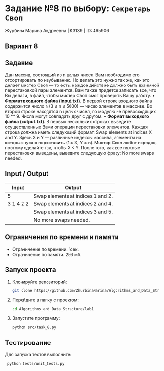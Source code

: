 # Задание №8 по выбору: `Секретарь Своп`
Журбина Марина Андреевна | K3139 | ID: 465906

## Вариант 8

## Задание 
Дан массив, состоящий из n целых чисел. Вам необходимо его отсортировать по неубыванию. Но делать это нужно так же, как это делает мистер Своп — то есть, каждое действие должно быть взаимной перестановкой пары элементов. Вам также придется записать все, что Вы делали, в файл, чтобы мистер Своп смог проверить Вашу работу.
• **Формат входного файла (input.txt).** В первой строке входного файла содержится число n (3 ≤ n ≤ 5000) — число элементов в массиве. Во второй строке находятся n целых чисел, по модулю не превосходящих 10 ** 9. Числа могут совпадать друг с другом.
• **Формат выходного файла (output.txt).** В первых нескольких строках выведите осуществленные Вами операции перестановки элементов. Каждая строка должна иметь следующий формат:
Swap elements at indices X and Y.
Здесь X и Y — различные индексы массива, элементы на которых нужно переставить (1 ≤ X, Y ≤ n). Мистер Своп любит порядок, поэтому сделайте так, чтобы X < Y.
После того, как все нужные перестановки выведены, выведите следующую фразу:
No more swaps needed.

## Input / Output 

| Input    | Output |
|----------|----------|
| 5    | Swap elements at indices 1 and 2.   |
| 3 1 4 2 2    | Swap elements at indices 2 and 4.   |
|     | Swap elements at indices 3 and 5.   |
|     | No more swaps needed.   |

## Ограничения по времени и памяти

- Ограничение по времени. 1сек.
- Ограничение по памяти. 256 мб.


## Запуск проекта
1. Клонируйте репозиторий:
   ```bash
   git clone https://github.com/ZhurbinaMarina/Algorithms_and_Data_Structure.git
   ```
2. Перейдите в папку с проектом:
   ```bash
   cd Algorithms_and_Data_Structure/lab1
   ```
3. Запустите программу:
   ```bash
   python src/task_8.py
   ```

## Тестирование
Для запуска тестов выполните:
```bash
 python tests/unit_tests.py
```